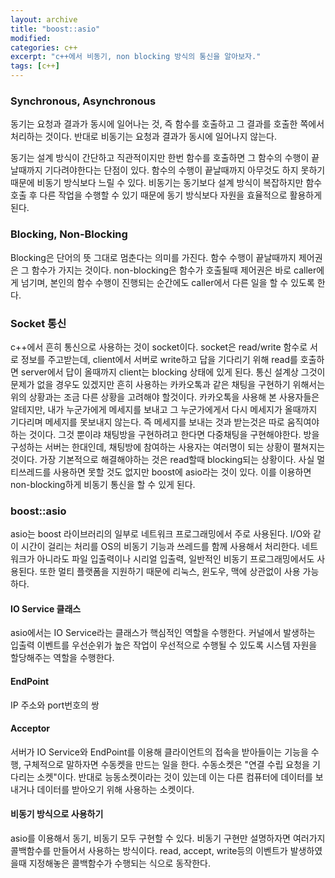 ```yaml
---
layout: archive
title: "boost::asio"
modified:
categories: c++
excerpt: "c++에서 비동기, non blocking 방식의 통신을 알아보자."
tags: [c++]
---
```


### Synchronous, Asynchronous
 동기는 요청과 결과가 동시에 일어나는 것, 즉 함수를 호출하고 그 결과를 호출한 쪽에서 처리하는 것이다. 반대로 비동기는 요청과 결과가 동시에 일어나지 않는다.

  동기는 설계 방식이 간단하고 직관적이지만 한번 함수를 호출하면 그 함수의 수행이 끝날때까지 기다려야한다는 단점이 있다. 함수의 수행이 끝날때까지 아무것도 하지 못하기 때문에 비동기 방식보다 느릴 수 있다. 비동기는 동기보다 설계 방식이 복잡하지만 함수 호출 후 다른 작업을 수행할 수 있기 때문에 동기 방식보다 자원을 효율적으로 활용하게 된다.

### Blocking, Non-Blocking
 Blocking은 단어의 뜻 그대로 멈춘다는 의미를 가진다. 함수 수행이 끝날때까지 제어권은 그 함수가 가지는 것이다. non-blocking은 함수가 호출될때 제어권은 바로 caller에게 넘기며, 본인의 함수 수행이 진행되는 순간에도 caller에서 다른 일을 할 수 있도록 한다.

### Socket 통신
 c++에서 흔히 통신으로 사용하는 것이 socket이다. socket은 read/write 함수로 서로 정보를 주고받는데, client에서 서버로 write하고 답을 기다리기 위해 read를 호출하면 server에서 답이 올때까지 client는 blocking 상태에 있게 된다.
통신 설계상 그것이 문제가 없을 경우도 있겠지만 흔히 사용하는 카카오톡과 같은 채팅을 구현하기 위해서는 위의 상황과는 조금 다른 상황을 고려해야 할것이다.
 카카오톡을 사용해 본 사용자들은 알테지만, 내가 누군가에게 메세지를 보내고 그 누군가에게서 다시 메세지가 올때까지 기다리며 메세지를 못보내지 않는다. 즉 메세지를 보내는 것과 받는것은 따로 움직여야하는 것이다. 그것 뿐이랴 채팅방을 구현하려고 한다면 다중채팅을 구현해야한다. 방을 구성하는 서버는 한대인데, 채팅방에 참여하는 사용자는 여러명이 되는 상황이 펼쳐지는 것이다.
  가장 기본적으로 해결해야하는 것은 read할때 blocking되는 상황이다. 사실 멀티쓰레드를 사용하면 못할 것도 없지만 boost에 asio라는 것이 있다. 이를 이용하면 non-blocking하게 비동기 통신을 할 수 있게 된다.

### boost::asio
 asio는 boost 라이브러리의 일부로 네트워크 프로그래밍에서 주로 사용된다. I/O와 같이 시간이 걸리는 처리를 OS의 비동기 기능과 쓰레드를 함께 사용해서 처리한다. 네트워크가 아니라도 파일 입출력이나 시리얼 입출력, 일반적인 비동기 프로그래밍에서도 사용된다. 또한 멀티 플랫폼을 지원하기 때문에 리눅스, 윈도우, 맥에 상관없이 사용 가능하다.

#### IO Service 클래스
 asio에서는 IO Service라는 클래스가 핵심적인 역할을 수행한다. 커널에서 발생하는 입출력 이벤트를 우선순위가 높은 작업이 우선적으로 수행될 수 있도록 시스템 자원을 할당해주는 역할을 수행한다. 

#### EndPoint
IP 주소와 port번호의 쌍

#### Acceptor
 서버가 IO Service와 EndPoint를 이용해 클라이언트의 접속을 받아들이는 기능을 수행, 구체적으로 말하자면 수동켓을 만드는 일을 한다. 수동소켓은 "연결 수립 요청을 기다리는 소켓"이다.
반대로 능동소켓이라는 것이 있는데 이는 다른 컴퓨터에 데이터를 보내거나 데이터를 받아오기 위해 사용하는 소켓이다.

#### 비동기 방식으로 사용하기
 asio를 이용해서 동기, 비동기 모두 구현할 수 있다. 비동기 구현만 설명하자면 여러가지 콜백함수를 만들어서 사용하는 방식이다. read, accept, write등의 이벤트가 발생하였을때 지정해놓은 콜백함수가 수행되는 식으로 동작한다.
